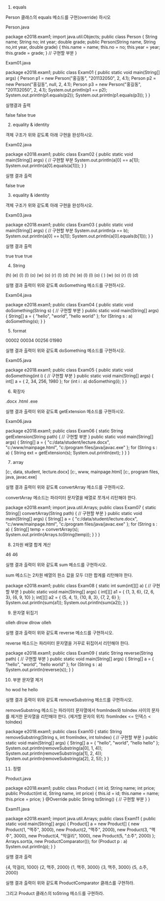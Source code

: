 1) equals

Person 클래스의 equals 메소드를 구현(override) 하시오

Person.java

package e2018.exam1; import java.util.Objects; public class Person { String name; String no; int year; double grade; public Person(String name, String no,int year, double grade) { this.name = name; this.no = no; this.year = year; this.grade = grade; } // 구현할 부분 }

Exam01.java

package e2018.exam1; public class Exam01 { public static void main(String[] args) { Person p1 = new Person("홍길동", "201132050", 2, 4.1); Person p2 = new Person("홍길동", null, 2, 4.1); Person p3 = new Person("홍길동", "201132050", 2, 4.1); System.out.println(p1 == p2); System.out.println(p1.equals(p2)); System.out.println(p1.equals(p3)); } }

실행결과 출력

false false true

2) equality & identity

객체 구조가 위와 같도록 아래 구현을 완성하시오.

Exam02.java

package e2018.exam1; public class Exam02 { public static void main(String[] args) { // 구현할 부분 System.out.println(a[0] == a[1]); System.out.println(a[0].equals(a[1])); } }

실행 결과 출력

false true

3) equality & identity

객체 구조가 위와 같도록 아래 구현을 완성하시오.

Exam03.java

package e2018.exam1; public class Exam03 { public static void main(String[] args) { // 구현할 부분 System.out.println(a == b); System.out.println(a[0] == b[1]); System.out.println(a[0].equals(b[1])); } }

실행 결과 출력

true true true

4) String

(h) (e) (l) (l) (o) (w) (o) (r) (l) (d) (h) (e) (l) (l) (o) ( ) (w) (o) (r) (l) (d)

실행 결과 출력이 위와 같도록 doSomething 메소드를 구현하시오.

Exam04.java

package e2018.exam1; public class Exam04 { public static void doSomething(String s) { // 구현할 부분 } public static void main(String[] args) { String[] a = { "hello", "world", "hello world" }; for (String s : a) doSomething(s); } }

5) format

00002 00034 00256 01980

실행 결과 출력이 위와 같도록 doSomething 메소드를 구현하시오.

Exam05.java

package e2018.exam1; public class Exam05 { public static void doSomething(int i) { // 구현할 부분 } public static void main(String[] args) { int[] a = { 2, 34, 256, 1980 }; for (int i : a) doSomething(i); } }

6) 확장자

.docx .html .exe

실행 결과 출력이 위와 같도록 getExtension 메소드를 구현하시오.

Exam06.java

package e2018.exam1; public class Exam06 { static String getExtension(String path) { // 구현할 부분 } public static void main(String[] args) { String[] a = { "c:/data/student/lecture.docx", "c:/www/mainpage.html", "c:/program files/java/javac.exe" }; for (String s : a) { String ext = getExtension(s); System.out.println(ext); } } }

7) array

[c:, data, student, lecture.docx] [c:, www, mainpage.html] [c:, program files, java, javac.exe]

실행 결과 출력이 위와 같도록 convertArray 메소드를 구현하시오.

convertArray 메소드는 파라미터 문자열을 배열로 쪼개서 리턴해야 한다.

package e2018.exam1; import java.util.Arrays; public class Exam07 { static String[] convertArray(String path) { // 구현할 부분 } public static void main(String[] args) { String[] a = { "c:/data/student/lecture.docx", "c:/www/mainpage.html", "c:/program files/java/javac.exe" }; for (String s : a) { String[] temp = convertArray(s); System.out.println(Arrays.toString(temp)); } } }

8) 2차원 배열 합계 계산

46 46

실행 결과 출력이 위와 같도록 sum 메소드를 구현하시오.

sum 메소드는 2차원 배열의 원소 값을 모두 더한 합계를 리턴해야 한다.

package e2018.exam1; public class Exam08 { static int sum(int[][] a) { // 구현할 부분 } public static void main(String[] args) { int[][] a1 = { {1, 3, 6}, {2, 6, 3}, {6, 9, 10} }; int[][] a2 = { {5, 4, 1}, {10, 8, 3}, {7, 2, 6} }; System.out.println(sum(a1)); System.out.println(sum(a2)); } }

9) 문자열 뒤집기

olleh dlrow dlrow olleh

실행 결과 출력이 위와 같도록 reverse 메소드를 구현하시오.

reverse 메소드는 파라미터 문자열을 거꾸로 뒤집어서 리턴해야 한다.

package e2018.exam1; public class Exam09 { static String reverse(String path) { // 구현할 부분 } public static void main(String[] args) { String[] a = { "hello", "world", "hello world" }; for (String s : a) System.out.println(reverse(s)); } }

10) 부분 문자열 제거

ho wod he hello

실행 결과 출력이 위와 같도록 removeSubstring 메소드를 구현하시오.

removeSubstring 메소드는 파라미터 문자열에서 fromIndex와 toIndex 사이의 문자를 제거한 문자열을 리턴해야 한다. (제거할 문자의 위치: fromIndex <= 인덱스 < toIndex)

package e2018.exam1; public class Exam10 { static String removeSubstring(String s, int fromIndex, int toIndex) { // 구현할 부분 } public static void main(String[] args) { String[] a = { "hello", "world", "hello hello" }; System.out.println(removeSubstring(a[0], 1, 4)); System.out.println(removeSubstring(a[1], 2, 4)); System.out.println(removeSubstring(a[2], 2, 5)); } }

11) 정렬

Product.java

package e2018.exam1; public class Product { int id; String name; int price; public Product(int id, String name, int price) { this.id = id; this.name = name; this.price = price; } @Override public String toString() { // 구현할 부분 } }

Exam11.java

package e2018.exam1; import java.util.Arrays; public class Exam11 { public static void main(String[] args) { Product[] a = new Product[] { new Product(1, "맥주", 3000), new Product(2, "맥주", 2000), new Product(3, "맥주", 3000), new Product(4, "막걸리", 1000), new Product(5, "소주", 2000) }; Arrays.sort(a, new ProductComparator()); for (Product p : a) System.out.println(p); } }

실행 결과 출력

{4, 막걸리, 1000} {2, 맥주, 2000} {1, 맥주, 3000} {3, 맥주, 3000} {5, 소주, 2000}

실행 결과 출력이 위와 같도록 ProductComparator 클래스를 구현하라.

그리고 Product 클래스의 toString 메소드를 구현하라.
